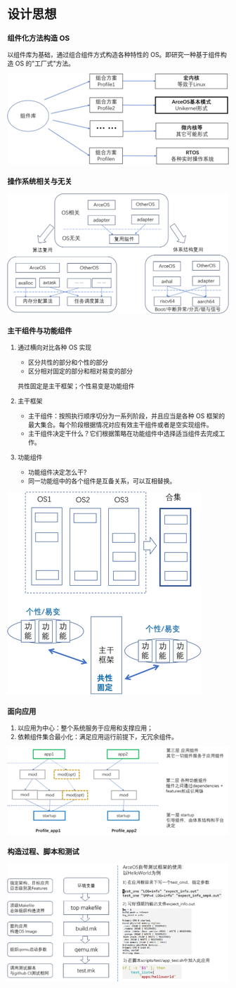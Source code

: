 # 设计思想

### 组件化方法构造 OS

以组件库为基础，通过组合组件方式构造各种特性的 OS。即研究一种基于组件构造 OS 的"工厂式"方法。

<img src="./img/img11_1.png" alt="image-20230911161455096" style="zoom:50%;" />

### 操作系统相关与无关

<img src="./img/img11_2.png" alt="image-20230911161542372" style="zoom:50%;" />

### 主干组件与功能组件

1. 通过横向对比各种 OS 实现

   - 区分共性的部分和个性的部分
   - 区分相对固定的部分和相对易变的部分

   共性固定是主干框架；个性易变是功能组件

2. 主干框架

   - 主干组件：按照执行顺序切分为一系列阶段，并且应当是各种 OS 框架的最大集合。每个阶段根据情况对应有效主干组件或者是空实现组件。
   - 主干组件决定干什么？它们根据策略在功能组件中选择适当组件去完成工作。

3. 功能组件

   - 功能组件决定怎么干?
   - 同一功能组中的各个组件是互备关系，可以互相替换。

<img src="./img/img11_3.png" alt="image-20230911162523660" style="zoom:50%;" />

### 面向应用

1) 以应用为中心：整个系统服务于应用和支撑应用；
2) 依赖组件集合最小化：满足应用运行前提下，无冗余组件。

<img src="./img/img11_4.png" alt="image-20230911162656680" style="zoom:50%;" />

### 构造过程、脚本和测试

<img src="./img/img11_5.png" alt="image-20230911162820264" style="zoom:50%;" />
